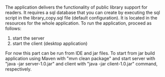 The application delivers the functionality of public library support for readers. 
It requires a sql database that you can create by executing the sql script in the library_copy.sql file (default configuration). 
It is located in the resources for the whole application.
To run the application, proceed as follows:
1) start the server
2) start the client (desktop application)

For now this part can be run from IDE and jar files.
To start from jar build application using Maven with "mvn clean package" and start server with "java -jar server-1.0.jar" and client with "java -jar client-1.0.jar" command, respectively.

